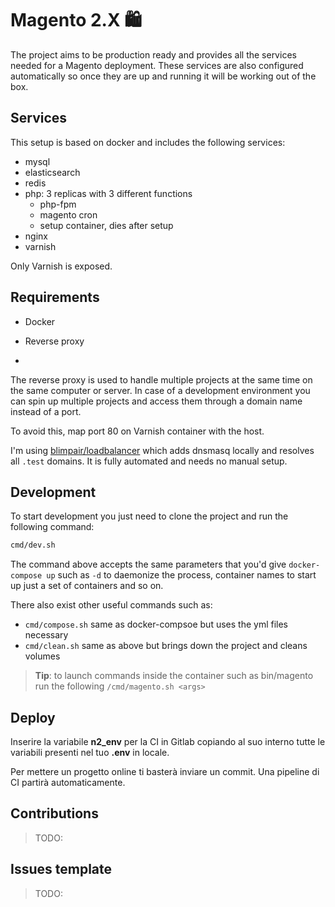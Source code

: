 # Magento 2.X 🛍

The project aims to be production ready and provides all the services needed for a Magento deployment. These services are also configured automatically so once they are up and running it will be working out of the box.

## Services

This setup is based on docker and includes the following services:

- mysql
- elasticsearch
- redis
- php: 3 replicas with 3 different functions
  - php-fpm
  - magento cron
  - setup container, dies after setup
- nginx
- varnish

Only Varnish is exposed.

## Requirements

- Docker
- Reverse proxy

-

The reverse proxy is used to handle multiple projects at the same time on the same computer or server. In case of a development environment you can spin up multiple projects and access them through a domain name instead of a port.

To avoid this, map port 80 on Varnish container with the host.

I'm using [blimpair/loadbalancer](https://github.com/blimpair/loadbalancer) which adds dnsmasq locally and resolves all `.test` domains. It is fully automated and needs no manual setup.

## Development

To start development you just need to clone the project and run the following command:

```sh
cmd/dev.sh
```

The command above accepts the same parameters that you'd give `docker-compose up` such as `-d` to daemonize the process, container names to start up just a set of containers and so on.

There also exist other useful commands such as:

- `cmd/compose.sh` same as docker-compsoe but uses the yml files necessary
- `cmd/clean.sh` same as above but brings down the project and cleans volumes

> **Tip**: to launch commands inside the container such as bin/magento run the following `/cmd/magento.sh <args>`

## Deploy

Inserire la variabile **n2_env** per la CI in Gitlab copiando al suo interno tutte le variabili presenti nel tuo **.env** in locale.

Per mettere un progetto online ti basterà inviare un commit.
Una pipeline di CI partirà automaticamente.

## Contributions

> TODO:

## Issues template

> TODO:
